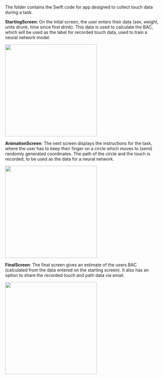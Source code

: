 
The folder contains the Swift code for app designed to collect touch data during a task.


**StartingScreen**: On the intial screen, the user enters their data (sex, weight, units drunk, time since first drink).
This data is used to calculate the BAC, which will be used as the label for recorded touch data, used to train a neural network model.

<img src="https://github.com/ng432/SoberSense/assets/73446355/faab1ce3-b59b-4bc4-95b7-cb549b24a6d1" width="300">


**AnimationScreen**: The next screen displays the instructions for the task, where the user has to keep their finger on a circle which moves to (semi) randomly generated coordinates.
The path of the circle and the touch is recorded, to be used as the data for a neural network. 

<img src="https://github.com/ng432/SoberSense/assets/73446355/88d1572c-c13e-4b3f-b7fe-c37177e461dc" width="300">


**FinalScreen**: The final screen gives an estimate of the users BAC (calculated from the data entered on the starting screen). 
It also has an option to share the recorded touch and path data via email. 

<img src="https://github.com/ng432/SoberSense/assets/73446355/a6ea3623-261a-4271-8a5e-f8ffbba3d690" width="300">




